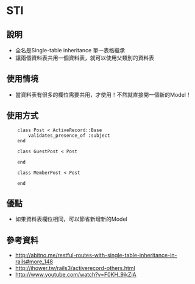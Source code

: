 # STI

## 說明

* 全名是Single-table inheritance 單一表格繼承
* 讓兩個資料表共用一個資料表，就可以使用父類別的資料表

## 使用情境

* 當資料表有很多的欄位需要共用，才使用！不然就直接開一個新的Model！

## 使用方式

        class Post < ActiveRecord::Base
            validates_presence_of :subject
        end

        class GuestPost < Post

        end

        class MemberPost < Post

        end

## 優點

* 如果資料表欄位相同，可以節省新增新的Model

## 參考資料

* <http://abitno.me/restful-routes-with-single-table-inheritance-in-rails#more_148>
* <http://ihower.tw/rails3/activerecord-others.html>
* <http://www.youtube.com/watch?v=F0KH_9ikZiA>